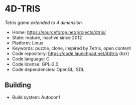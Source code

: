# 4D-TRIS

_Tetris game extended to 4 dimension._

- Home: https://sourceforge.net/projects/dtris/
- State: mature, inactive since 2012
- Platform: Linux
- Keywords: puzzle, clone, inspired by Tetris, open content
- Code repository: https://code.launchpad.net/4dtris (bzr)
- Code language: C
- Code license: GPL-2.0
- Code dependencies: OpenGL, SDL

## Building

- Build system: Autoconf

